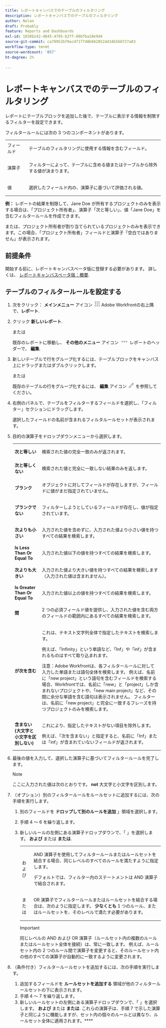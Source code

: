 ```yaml
---
title: レポートキャンバスでのテーブルのフィルタリング
description: レポートキャンバスでのテーブルのフィルタリング
author: Nolan
draft: Probably
feature: Reports and Dashboards
exl-id: 1838b142-d845-4795-b27f-80bfba18e9d4
source-git-commit: ca70952bf0acd71f748b042852d434b560727a83
workflow-type: tm+mt
source-wordcount: '857'
ht-degree: 2%

---
```



# レポートキャンバスでのテーブルのフィルタリング

レポートにテーブルブロックを追加した後で、テーブルに表示する情報を制限するフィルターを設定できます。

フィルタールールには次の 3 つのコンポーネントがあります。

<table style="table-layout:auto"> 
 <col> 
 <col> 
 <tbody> 
  <tr> 
   <td role="rowheader">フィールド</td> 
   <td> <p>テーブルのフィルタリングに使用する情報を含むフィールド。</p> </td> 
  </tr> 
  <tr> 
   <td role="rowheader">演算子</td> 
   <td> <p>フィルターによって、テーブルに含める値またはテーブルから除外する値が決まります。 </p> </td> 
  </tr> 
  <tr> 
   <td role="rowheader">値</td> 
   <td> <p>選択したフィールド内の、演算子に基づいて評価される値。</p> </td> 
  </tr> 
 </tbody> 
</table>

**例：** レポートの結果を制限して、Jane Doe が所有するプロジェクトのみを表示する場合は、「プロジェクト所有者」、演算子「次と等しい」、値「Jane Doe」を含むフィルタールールを作成できます。

または、プロジェクト所有者が割り当てられているプロジェクトのみを表示できます。この場合、「プロジェクト所有者」フィールドと演算子「空白ではありません」が表示されます。

## 前提条件

開始する前に、レポートキャンバスベータ版に登録する必要があります。 詳しくは、 [レポートキャンバスベータ版：概要](/help/quicksilver/product-announcements/betas/canvas-dashboards-beta/reporting-canvas-beta-overview.md).

## テーブルのフィルタールールを設定する

1. 次をクリック： **メインメニュー** アイコン ![](assets/main-menu-icon.png) Adobe Workfrontの右上隅で、**レポート**.

1. クリック **新しいレポート**.

   または

   既存のレポートに移動し、 **その他のメニュー** アイコン ![](assets/more-icon.png) レポートのヘッダーで、 **編集**.

1. 新しいテーブルで行をグループ化するには、テーブルブロックをキャンバス上にドラッグまたはダブルクリックします。

   または

   既存のテーブルの行をグループ化するには、 **編集** アイコン ![](assets/edit-icon.png) を参照してください。

1. 右側のパネルで、テーブルをフィルターするフィールドを選択し、「フィルター」セクションにドラッグします。

   選択したフィールドの名前が含まれるフィルタルールセットが表示されます。

1. 目的の演算子をドロップダウンメニューから選択します。

   <table style="table-layout:auto"> 
    <col> 
    <col> 
    <tbody> 
     <tr> 
      <td role="rowheader"><strong>次と等しい</strong> </td> 
      <td> <p>検索された値の完全一致のみが返されます。</p> </td> 
     </tr> 
     <tr> 
      <td role="rowheader"><strong>次と等しくない</strong> </td> 
      <td> <p>検索された値と完全に一致しない結果のみを返します。</p> </td> 
     </tr> 
     <tr> 
      <td role="rowheader"><strong>ブランク</strong> </td> 
      <td> <p>オブジェクトに対してフィールドが存在しますが、フィールドに値がまだ指定されていません。</p> </td> 
     </tr> 
     <tr> 
      <td role="rowheader"><strong>ブランクでない</strong> </td> 
      <td> <p>フィルターしようとしているフィールドが存在し、値が指定されています。</p> </td> 
     </tr> 
     <tr> 
      <td role="rowheader"><strong>次よりも小さい</strong> </td> 
      <td> <p>入力された値を含めずに、入力された値より小さい値を持つすべての結果を検索します。</p> </td> 
     </tr> 
     <tr> 
      <td role="rowheader"><strong>Is Less Than Or Equal To</strong> </td> 
      <td> <p>入力された値以下の値を持つすべての結果を検索します。</p> </td> 
     </tr> 
     <tr> 
      <td role="rowheader"><strong>次よりも大きい</strong> </td> 
      <td> <p>入力された値より大きい値を持つすべての結果を検索します（入力された値は含まれません）。</p> </td> 
     </tr> 
     <tr> 
      <td role="rowheader"><strong>Is Greater Than Or Equal To</strong> </td> 
      <td> <p>入力された値以上の値を持つすべての結果を検索します。</p> </td> 
     </tr> 
     <tr> 
      <td role="rowheader"><strong>間</strong> </td> 
      <td> <p>2 つの必須フィールド値を提供し、入力された値を含む両方のフィールドの範囲内にあるすべての結果を検索します。</p> </td> 
     </tr> 
     <tr> 
      <td role="rowheader"><strong>が次を含む</strong> </td> 
      <td> <p>これは、テキスト文字列全体で指定したテキストを検索します。</p> <p>例えば、「Infinity」という単語など、「Inf」や「inf」が含まれるものはすべて取り込まれます。</p> <p>注意：Adobe Workfrontは、各フィルタールールに対して入力した単語または語句全体を検索します。 例えば、名前に「new project」という語句を含むフィールドを検索する場合、Workfrontでは、名前に「new」と「project」しか含まれないプロジェクトや、「new main project」など、その間に余分な単語を含む語句は表示されません。 フィルターは、名前に「new project」と完全に一致するフレーズを持つプロジェクトのみを検索します。</p> </td> 
     </tr> 
     <tr> 
      <td role="rowheader"><strong>含まない (大文字と小文字を区別しない)</strong> </td> 
      <td> <p>これにより、指定したテキストがない項目を除外します。</p> <p>例えば、「次を含まない」と指定すると、名前に「Inf」または「inf」が含まれていないフィールドが返されます。</p> </td> 
     </tr> 
    </tbody> 
   </table>

1. 最後の値を入力して、選択した演算子に基づいてフィルタールールを完了します。

   >[!NOTE]
   >
   >ここに入力された値は次のとおりです。 **not** 大文字と小文字を区別します。

1. （オプション）別のフィルタールールをルールセットに追加するには、次の手順を実行します。

   1. 別のフィールドを **ドロップして別のルールを追加** 」領域を選択します。
   1. 手順 4 ～ 6 を繰り返します。
   1. 新しいルールの左側にある演算子ドロップダウンで、「 」を選択します。 **および** または **または**.

      <table style="table-layout:auto"> 
       <col> 
       </col> 
       <col> 
       </col> 
       <tbody> 
        <tr> 
         <td role="rowheader"> <p>および</p> </td> 
         <td> <p>AND 演算子を使用してフィルタールールまたはルールセットを結合する場合、同じレベルのすべてのルールを満たすように指定します。</p> <p>デフォルトでは、フィルター内のステートメントは AND 演算子で結合されます。</p> </td> 
        </tr> 
        <tr> 
         <td role="rowheader"> <p>または</p> </td> 
         <td> <p>OR 演算子でフィルタールールまたはルールセットを結合する場合は、次のように指定します。 <strong>少なくとも</strong> 1 つのルール、またはルールセットを、そのレベルで満たす必要があります。</p> </td> 
        </tr> 
       </tbody> 
      </table>

      >[!IMPORTANT]
      >
      >同じレベルの AND および OR 演算子（ルールセット内の複数のルールまたはルールセット全体を接続）は、常に一致します。 例えば、ルールセット内の 2 つのルール間で演算子を変更すると、そのルールセット内の他のすべての演算子が自動的に一致するように変更されます。

1. （条件付き）フィルタールールセットを追加するには、次の手順を実行します。

   1. 追加するフィールドを **ルールセットを追加する** 領域が他のフィルタールールセットの下に表示されます。
   1. 手順 4 ～ 7 を繰り返します。
   1. 新しいルールセットの左側にある演算子ドロップダウンで、「 」を選択します。 **および** または **または**. これらの演算子は、手順 7 で示した演算子と同じように機能しますが、セット内の個々のルールとは異なり、ルールセット全体に適用されます。****
